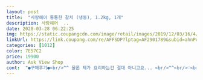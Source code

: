 ```yaml
---
layout: post 
title:  "사랑해어 통통한 갈치 (냉동), 1.2kg, 1개" 
description: 사랑해어  ..
date: 2020-03-28 06:22:25 
img: https://static.coupangcdn.com/image/retail/images/2019/12/03/16/4/4562b972-bee5-40b4-b584-d3149dc3a935.jpg 
linkUrl: https://link.coupang.com/re/AFFSDP?lptag=AF2901789&subid=ahnPublicAsk&pageKey=1058438510&itemId=2001900072&vendorItemId=70001877975&traceid=V0-113-5bd4645b50c8311a 
categories: [1012] 
color: 7E57C2 
price: 19900 
author: Ask View Shop 
cont:  "●구매후기●<br/>^^ 물론 제가 요리하는건 절대 아니고요... <br/>^^<br/>♡<br/>간장 앙념장 만들어 찍어 먹으니 딱 좋음<br/>갈치의 신선도는 믿고 사야 할거고요<br/>갈치의 크기와 두께를 보고 놀램!!<br/>갈치조림도 할 생각인데 맛있을것 같다<br/>걱정했는데 걱정과 달리 맛도 굿굿<br/>겉보기에 우선 살이 도톰한게 먹음직스럽게 보여요<br/>고민하다가 주문한 갈치!!<br/>그리고 반은 간단히 씻으면 될정도로 깨끗하게<br/>기대이상의 상품으로 감사!!<br/>냉동갈치라 혹시나 비리거나 맛이 없을까봐<br/>냉동갈치에 수입산이라해도 1.<br/>2kg에 19,900원<br/>냉장실에서 충분히 자동해동한후<br/>다만 간이 안되어 있어 그냥 구우니 싱거워서<br/>도전하는 마음으로 주문!!!<br/>도전한것에 만족함<br/>도착한 갈치는 맘에 들어요<br/>두개와 세개씩 포장되 있고요<br/>딸과 남편이 생선을 너무 좋아해서<br/>로켓프레쉬 덕분에 다음날 새벽배송<br/>바삭하게 구우니깐<br/>반은 그대로 냉동칸에 고고... <br/>.<br/><br/>배송은 벌써 받아서 냉동실에 넣어 놓고 오늘 저녁에서야 아들 저녁상에  올리려고 갈치 꺼냈습니다.<br/>굿! 2.<br/>3개씩 덩어리 나누어 포장되었네요.<br/>좋아요.<br/> 오래된 살림 .<br/>해피콜 후라이팬 앞 뒤 뒤집어 가며 구우니 갈치맛집에서 먹던 그 맛이 나네요.<br/> 생물의 부드러움은 떨어질지라도  가성비 좋습니디다.<br/>추천해요.<br/><br/>보관한후... <br/>.<br/><br/>살도 부드럽고 양도 많아 만족<br/>손질되 있어서 천일염으로 살짝 간해서 냉장칸에<br/>왜 비싼 갈치를 사 먹을까 하는 생각을 하게 할<br/>이면 괜찮은 가격 이라고 할수 있지 않나요<br/>장보는것도 힘들어서<br/>정도로 괜찮은 아니 맛난 갈치 입니다<br/>집사람과 둘이 한끼에 세개씩 먹으니까 딱 좋아요<br/>코로나때문애 밖에 나올수 없는 요즘<br/>하옇든<br/>" 
---
```

